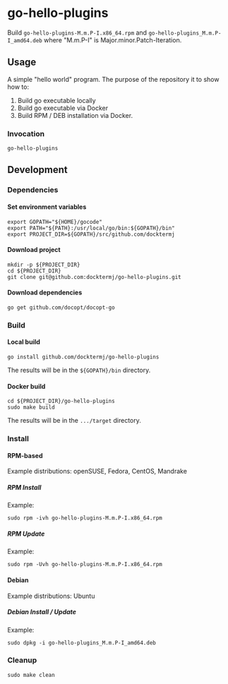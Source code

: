 # go-hello-plugins

Build `go-hello-plugins-M.m.P-I.x86_64.rpm`
and   `go-hello-plugins_M.m.P-I_amd64.deb`
where "M.m.P-I" is Major.minor.Patch-Iteration.

## Usage

A simple "hello world" program.
The purpose of the repository it to show how to:

1. Build go executable locally
1. Build go executable via Docker
1. Build RPM / DEB installation via Docker.

### Invocation

```console
go-hello-plugins
```

## Development

### Dependencies

#### Set environment variables

```console
export GOPATH="${HOME}/gocode"
export PATH="${PATH}:/usr/local/go/bin:${GOPATH}/bin"
export PROJECT_DIR=${GOPATH}/src/github.com/docktermj
```

#### Download project

```console
mkdir -p ${PROJECT_DIR}
cd ${PROJECT_DIR}
git clone git@github.com:docktermj/go-hello-plugins.git
```

#### Download dependencies

```console
go get github.com/docopt/docopt-go
```

### Build

#### Local build

```console
go install github.com/docktermj/go-hello-plugins
```

The results will be in the `${GOPATH}/bin` directory.

#### Docker build

```console
cd ${PROJECT_DIR}/go-hello-plugins
sudo make build
```

The results will be in the `.../target` directory.

### Install

#### RPM-based

Example distributions: openSUSE, Fedora, CentOS, Mandrake

##### RPM Install

Example:

```console
sudo rpm -ivh go-hello-plugins-M.m.P-I.x86_64.rpm
```

##### RPM Update

Example: 

```console
sudo rpm -Uvh go-hello-plugins-M.m.P-I.x86_64.rpm
```

#### Debian

Example distributions: Ubuntu

##### Debian Install / Update

Example:

```console
sudo dpkg -i go-hello-plugins_M.m.P-I_amd64.deb
```

### Cleanup

```console
sudo make clean
```
